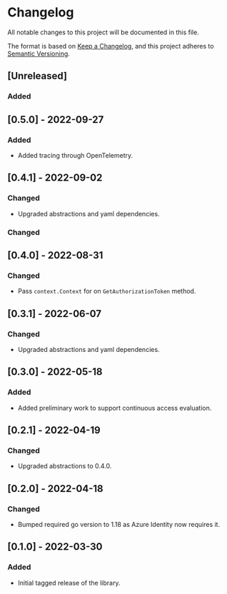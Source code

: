 # Changelog

All notable changes to this project will be documented in this file.

The format is based on [Keep a Changelog](https://keepachangelog.com/en/1.0.0/),
and this project adheres to [Semantic Versioning](https://semver.org/spec/v2.0.0.html).

## [Unreleased]

### Added

## [0.5.0] - 2022-09-27

### Added

- Added tracing through OpenTelemetry.

## [0.4.1] - 2022-09-02

### Changed

- Upgraded abstractions and yaml dependencies.

### Changed

## [0.4.0] - 2022-08-31

### Changed

- Pass `context.Context` for on `GetAuthorizationToken` method.

## [0.3.1] - 2022-06-07

### Changed

- Upgraded abstractions and yaml dependencies.

## [0.3.0] - 2022-05-18

### Added

- Added preliminary work to support continuous access evaluation.

## [0.2.1] - 2022-04-19

### Changed

- Upgraded abstractions to 0.4.0.

## [0.2.0] - 2022-04-18

### Changed

- Bumped required go version to 1.18 as Azure Identity now requires it.

## [0.1.0] - 2022-03-30

### Added

- Initial tagged release of the library.
